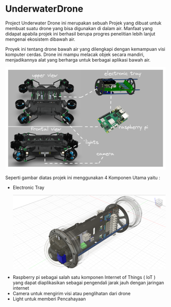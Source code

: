 # UnderwaterDrone
<p>Project Underwater Drone ini merupakan sebuah Projek yang dibuat untuk membuat suatu drone yang bisa digunakan di dalam air. Manfaat yang didapat apabila projek ini berhasil berupa progres penelitian lebih lanjut mengenai ekosistem dibawah air. </p>
<p>Proyek ini tentang drone bawah air yang dilengkapi dengan kemampuan visi komputer cerdas. Drone ini mampu melacak objek secara mandiri, menjadikannya alat yang berharga untuk berbagai aplikasi bawah air. </p>

![Image Alt](https://github.com/YukiAsahi/Underwater-Drone/blob/74ef37ef2ffe9954862e2753407889d24819e77c/Previewphoto/overview.png)

<p>Seperti gambar diatas projek ini menggunakan 4 Komponen Utama yaitu :</p>
<ul>
  <li>Electronic Tray</li>

  ![Image Alit](https://github.com/YukiAsahi/Underwater-Drone/blob/912172b25e821705ec297da67d0d86a313668d44/Previewphoto/drone_electronic_pipe.png)
  
  <li>Raspberry pi sebagai salah satu komponen Internet of Things ( IoT ) yang dapat diaplikasikan sebagai pengendali jarak jauh dengan jaringan internet</li>
  <li>Camera untuk mengirim visi atau penglihatan dari drone</li>
  <li>Light untuk memberi Pencahayaan</li>
</ul>

<p></p>

